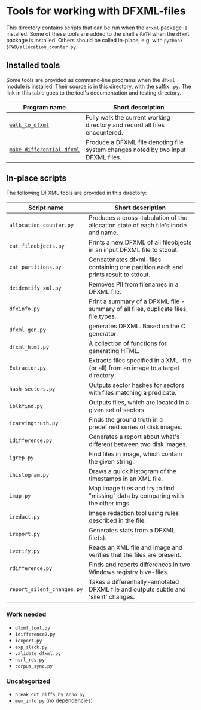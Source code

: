 # Tools for working with DFXML-files

This directory contains scripts that can be run when the `dfxml` package is installed.  Some of these tools are added to the shell's `PATH` when the `dfxml` package is installed.  Others should be called in-place, e.g. with `python3 $PWD/allocation_counter.py`.


## Installed tools

Some tools are provided as command-line programs when the `dfxml` module is installed.  Their source is in this directory, with the suffix `.py`.  The link in this table goes to the tool's documentation and testing directory.

| Program name | Short description |
|-------------------------------------------------------------------------------------------|-----------------------------------------------------------------------------------|
| [`walk_to_dfxml`](../../tests/walk_to_dfxml/#walk_to_dfxml) | Fully walk the current working directory and record all files encountered. |
| [`make_differential_dfxml`](../../tests/make_differential_dfxml/#make_differential_dfxml) | Produce a DFXML file denoting file system changes noted by two input DFXML files. |

## In-place scripts

The following DFXML tools are provided in this directory:

| Script name                | Short description                                                                    |
|----------------------------|--------------------------------------------------------------------------------------|
| `allocation_counter.py`    | Produces a cross-tabulation of the allocation state of each file's inode and name.   |
| `cat_fileobjects.py`       | Prints a new DFXML of all fileobjects in an input DFXML file to stdout.              |
| `cat_partitions.py`        | Concatenates dfxml-files containing one partition each and prints result to stdout.  |
| `deidentify_xml.py`        | Removes PII from filenames in a DFXML file.                                          |
| `dfxinfo.py`               | Print a summary of a DFXML file - summary of all files, duplicate files, file types. |
| `dfxml_gen.py`             | generates DFXML. Based on the C generator.                                           |
| `dfxml_html.py`            | A collection of functions for generating HTML.                                       |
| `Extractor.py`             | Extracts files specified in a XML-file (or all) from an image to a target directory. |
| `hash_sectors.py`          | Outputs sector hashes for sectors with files matching a predicate.                   |
| `iblkfind.py`              | Outputs files, which are located in a given set of sectors.                          |
| `icarvingtruth.py`         | Finds the ground truth in a predefined series of disk images.                        |
| `idifference.py`           | Generates a report about what's different between two disk images.                   |
| `igrep.py`                 | Find files in image, which contain the given string.                                 |
| `ihistogram.py`            | Draws a quick histogram of the timestamps in an XML file.                            |
| `imap.py`                  | Map image files and try to find "missing" data by comparing with the other imgs.     |
| `iredact.py`               | Image redaction tool using rules described in the file.                              |
| `ireport.py`               | Generates stats from a DFXML file(s).                                                |
| `iverify.py`               | Reads an XML file and image and verifies that the files are present.                 |
| `rdifference.py`           | Finds and reports differences in two Windows registry hive-files.                    |
| `report_silent_changes.py` | Takes a differentially-annotated DFXML file and outputs subtle and 'silent' changes. |


### Work needed

- `dfxml_tool.py`
- `idifference2.py`
- `iexport.py`
- `exp_slack.py`
- `validate_dfxml.py`
- `nsrl_rds.py`
- `corpus_sync.py`


### Uncategorized

- `break_out_diffs_by_anno.py`
- `mem_info.py` (no dependencies)
